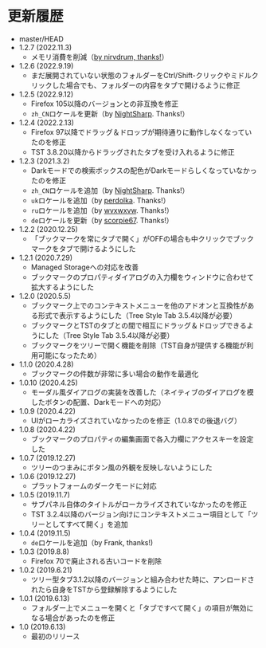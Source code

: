 # 更新履歴

 - master/HEAD
 - 1.2.7 (2022.11.3)
   * メモリ消費を削減（[by nirvdrum, thanks!](https://github.com/piroor/webextensions-lib-event-listener-manager/pull/1)）
 - 1.2.6 (2022.9.19)
   * まだ展開されていない状態のフォルダーをCtrl/Shift-クリックやミドルクリックした場合でも、フォルダーの内容をタブで開けるように修正
 - 1.2.5 (2022.9.12)
   * Firefox 105以降のバージョンとの非互換を修正
   * `zh_CN`ロケールを更新（by [NightSharp](https://github.com/NightSharp). Thanks!）
 - 1.2.4 (2022.2.13)
   * Firefox 97以降でドラッグ＆ドロップが期待通りに動作しなくなっていたのを修正
   * TST 3.8.20以降からドラッグされたタブを受け入れるように修正
 - 1.2.3 (2021.3.2)
   * Darkモードでの検索ボックスの配色がDarkモードらしくなっていなかったのを修正
   * `zh_CN`ロケールを追加（by [NightSharp](https://github.com/NightSharp). Thanks!）
   * `uk`ロケールを追加（by [perdolka](https://github.com/perdolka). Thanks!）
   * `ru`ロケールを追加（by [wvxwxvw](https://github.com/wvxwxvw). Thanks!）
   * `de`ロケールを更新（by [scorpie67](https://github.com/scorpie67). Thanks!）
 - 1.2.2 (2020.12.25)
   * 「ブックマークを常にタブで開く」がOFFの場合も中クリックでブックマークをタブで開けるようにした
 - 1.2.1 (2020.7.29)
   * Managed Storageへの対応を改善
   * ブックマークのプロパティダイアログの入力欄をウィンドウに合わせて拡大するようにした
 - 1.2.0 (2020.5.5)
   * ブックマーク上でのコンテキストメニューを他のアドオンと互換性がある形式で表示するようにした（Tree Style Tab 3.5.4以降が必要）
   * ブックマークとTSTのタブとの間で相互にドラッグ＆ドロップできるようにした（Tree Style Tab 3.5.4以降が必要）
   * ブックマークをツリーで開く機能を削除（TST自身が提供する機能が利用可能になったため）
 - 1.1.0 (2020.4.28)
   * ブックマークの件数が非常に多い場合の動作を最適化
 - 1.0.10 (2020.4.25)
   * モーダル風ダイアログの実装を改善した（ネイティブのダイアログを模したボタンの配置、Darkモードへの対応）
 - 1.0.9 (2020.4.22)
   * UIがローカライズされていなかったのを修正（1.0.8での後退バグ）
 - 1.0.8 (2020.4.22)
   * ブックマークのプロパティの編集画面で各入力欄にアクセスキーを設定した
 - 1.0.7 (2019.12.27)
   * ツリーのつまみにボタン風の外観を反映しないようにした
 - 1.0.6 (2019.12.27)
   * プラットフォームのダークモードに対応
 - 1.0.5 (2019.11.7)
   * サブパネル自体のタイトルがローカライズされていなかったのを修正
   * TST 3.2.4以降のバージョン向けにコンテキストメニュー項目として「ツリーとしてすべて開く」を追加
 - 1.0.4 (2019.11.5)
   * `de`ロケールを追加（by Frank, thanks!)
 - 1.0.3 (2019.8.8)
   * Firefox 70で廃止される古いコードを削除
 - 1.0.2 (2019.6.21)
   * ツリー型タブ3.1.2以降のバージョンと組み合わせた時に、アンロードされたら自身をTSTから登録解除するようにした
 - 1.0.1 (2019.6.13)
   * フォルダー上でメニューを開くと「タブですべて開く」の項目が無効になる場合があったのを修正
 - 1.0 (2019.6.13)
   * 最初のリリース
